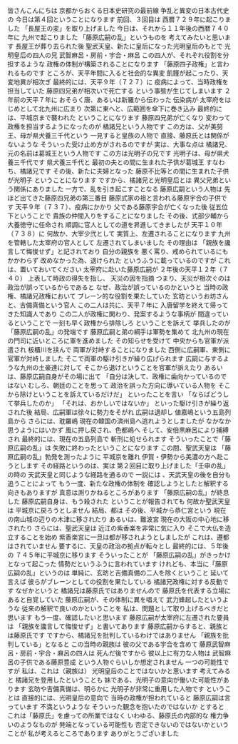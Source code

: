 皆さんこんにちは
京都からおくる日本史研究の最前線
争乱と異変の日本古代史の
今日は第４回ということになります
前回、３回目は
西暦７２９年に起こりました
「長屋王の変」を取り上げました
今日は、それから１１年後の西暦７４０年に
九州で起こりました
「藤原広嗣の乱」というものを
考えてみたいと思います
長屋王が葬り去られた後
聖武天皇、新たに皇后になった光明皇后のもとで
光明皇后の四人の兄
武智麻呂・房前・宇合・麻呂
この四人が、それぞれ役割を分担するような
政権の体制が構築されることになります
「藤原四子政権」と言われるものです
ところが、天平年間に入ると社会的な異変
飢饉が起こったり、天変地異が相次ぎ
最終的には、天平９年（７２７）に
疫病によって、当時政権を担当していた
藤原四兄弟が相次いで死亡する
という事態が生じてしまいます
２年前の天平７年に
おそらく唐、あるいは新羅から伝わった
伝染病が
太宰府をはじめとして北九州に広まり
次第に東へと、広範囲を傘下に巻き込み
最終的には、平城京まで襲われた
ということになります
藤原四兄弟が亡くなり
変わって政権を担当するようになったのが
橘諸兄という人物です
この方は、父が美努王、母が県犬養三千代という
一見すると皇族の人物で
直接、藤原氏とは関係がないような
そういった受け止め方がされるのですが
実は、大事な点は
橘諸兄、元の名前は葛城王という人物です
この方は光明子の兄です
光明子は、母が県犬養三千代です
県犬養三千代と
最初の夫との間に生まれた子供が葛城王
すなわち、橘諸兄です
その後、新たに夫婦となった
藤原不比等との間に生まれた子供が光明子
ということになります
ですから、橘諸兄と光明皇后とは
異父兄弟という関係にありました
一方で、乱を引き起こすことなる
藤原広嗣という人物は
先ほど出てきた藤原四兄弟の第三番目
藤原式家の祖と言われる藤原宇合の子供です
天平９年（７３７）、疫病にかかり
父である藤原宇合が亡くなった後
従五位下ということで
貴族の仲間入りをすることになりました
その後、式部少輔から大養徳守に任命され
順調に官人としての道を昇進してきましたが
天平１０年（７３８）に
何故か、大宰少弐として
実質上、左遷されることになります
九州を管轄した太宰府の官人として
左遷されてしまいました
その理由は
「親族を讒言して悔悛せず」と記されており
自分の親族を
悪く罵り、戒められているにもかかわらず
改めなかった為、退けられた
というふうに載っているのですが
これは、置いておいてください
太宰府に赴いた藤原広嗣が
２年後の天平１２年（７４０）
上表して時政の得失を指し、 天災の因を指摘
つまり、天災が相次ぐのは
政治が誤っているからであると
なぜ、政治が誤っているのかというと
当時の政権、橘諸兄政権において
ブレーン的な役割を果たしていた
玄昉というお坊さんと、吉備真備という官人
この二人は共に、天平７年に
入唐留学を終えて帰ってきた知識人であり
この二人が政権に関わり、発案するような事柄が
間違っているということで
一刻も早く政権から排除しろ
ということを訴えて
挙兵したのが「藤原広嗣の乱」の発端です
藤原広嗣と弟の綱手は軍勢を集めて
北九州の現在の門司に近いところに軍を進めました
その知らせを受けて
中央からも官軍が派遣され
板櫃川を挟んで
両軍が対峙することになりました
西側に広嗣軍、東側に官軍が対峙しました
そこで両軍の駆け引きが繰り広げられます
広嗣に与するような九州の土豪達に対して
そこから退けということを官軍が訴えたり
あるいは、藤原広嗣自身がその場に出て
「自分は決して、政権に歯向かっているのではない
むしろ、朝廷のことを思って
政治を誤った方向に導いている人物を
そこから除けということを訴えているだけだ」
といったことを言い
「ならばどうして挙兵したのか」
「それは、おかしいではないか」
といった駆け引きが繰り返された後
結局、広嗣軍は徐々に勢力をそがれ
広嗣は退却し
値嘉嶋という五島列島から
さらには、耽羅嶋
現在の韓国の済州島へ逃れようとしましたが
なかなか思うようにはいかず
風に押し戻され、色都嶋へ
そして、安倍黒麻呂により捕縛され
最終的には、現在の五島列島で
斬刑に処せられます
そういったことで「藤原広嗣の乱」は
失敗に終わったということになります
この間、聖武天皇は
「藤原広嗣の乱」勃発を測ったように
平城京を離れ
伊賀・伊勢から美濃の方へ赴こうとします
その経路というのは、実は
第２回目に取り上げました「壬申の乱」の時の
天武天皇と同じような経路を通るので
一説には 、天武天皇の後を自分も追うことによって
もう一度、新たな政権の体制を
確認しようとしたと解釈する向きもありますが
真意は測りかねるところがあります
「藤原広嗣の乱」が終息した
藤原広嗣自身は、もう殺された
ということが報告されても
何故か聖武天皇は
平城京に戻ろうとしません
結局、都は
その後、平城から恭仁宮という
現在の南山城の辺りの木津に移されたり
あるいは、難波宮
現在の大阪の中心地に移されたり
さらには、聖武天皇は
近江の紫香楽を非常に気に入り
そこで大仏を造立することを始め
紫香楽宮に一旦は都が移されようとしましたが
これは、遷都はされていません
要するに、天皇の政治の拠点が転々とし
最終的には、５年後の
７４５年に平城京に移ります
そういったことが
「藤原広嗣の乱」がきっかけとなって起こった
情勢だというふうに言われています
けれども、本当に「藤原広嗣の乱」というのは
単純に、玄昉と吉備真備の二人を除くということ
延いて言えば
彼らがブレーンとしての役割を果たしている
橘諸兄政権に対する反動です
なぜかというと
橘諸兄は藤原氏ではありませんので
藤原氏を代表する立場にあると自覚していた
藤原広嗣が、その体制に異を唱えて
武力蜂起したというような
従来の解釈で良いのかということを
私は、問題として取り上げるべきだと思います
もう一度、確認したいと思います
藤原広嗣が太宰府に左遷された要員は
「親族を讒言して悔悛せず」と書いてあります
藤原広嗣からすると、親族とは藤原氏です
ですから、橘諸兄を批判しているわけではありません
「親族を批判している」となると
この当時の親族は
彼の父である宇合を含めて
藤原武智麻呂・房前・宇合・麻呂の四人は
死んだ後ですから
彼以上に有力な人物は
武智麻呂の子供である藤原豊成
という人物ぐらいしか想定されません
一つの可能性ですが
私は、これは（親族は）
光明皇后のことではないかと思います
考えてみると
橘諸兄を登用したということも
妹である、光明子の意向が働いた可能性があります
玄昉や吉備真備は、明らかに
光明子が非常に重用した人物です
ということは
直接的には、光明皇后の意向で
当時の政権が担われていると
藤原広嗣は言っています
不満というような
そういった観念を抱いたのではないか
とすると
これは「藤原氏」を慮っての所業ではなく
いわゆる、藤原氏の内部的な
権力争いのようなものが
発端となっている可能性も
否定できないのではないかということが
私が考えるところであります
ありがとうございました